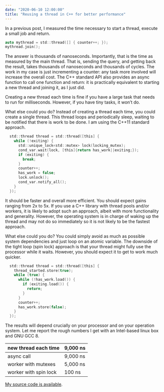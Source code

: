 ```yaml
---
date: "2020-06-10 12:00:00"
title: "Reusing a thread in C++ for better performance"
---
```




In a previous post, I measured the time necessary to start a thread, execute a small job and return.
```C
auto mythread = std::thread([] { counter++; });
mythread.join();
```


The answer is thousands of nanoseconds. Importantly, that is the time as measured by the main thread. That is, sending the query, and getting back the result, takes thousands of nanoseconds and thousands of cycles. The work in my case is just incrementing a counter: any task more involved will increase the overall cost. The C++ standard API also provides an async function to call one function and return: it is practically equivalent to starting a new thread and joining it, as I just did.

Creating a new thread each time is fine if you have a large task that needs to run for milliseconds. However, if you have tiny tasks, it won&rsquo;t do.

What else could you do? Instead of creating a thread each time, you could create a single thread. This thread loops and periodically sleep, waiting to be notified that there is work to be done. I am using the C++11 standard approach.
```C
  std::thread thread = std::thread([this] {
    while (!exiting) {
      std::unique_lock<std::mutex> lock(locking_mutex);
      cond_var.wait(lock, [this]{return has_work||exiting;});
      if (exiting) {
        break;
      }
      counter++;
      has_work = false;
      lock.unlock();
      cond_var.notify_all();
    }
  });
```


It should be faster and overall more efficient. You should expect gains ranging from 2x to 5x. If you use a C++ library with thread pools and/or workers, it is likely to adopt such an approach, albeit with more functionality and generality. However, the operating system is in charge of waking up the thread and may not do so immediately so it is not likely to be the fastest approach.

What else could you do? You could simply avoid as much as possible system dependencies and just loop on an atomic variable. The downside of the tight loop (spin lock) approach is that your thread might fully use the processor while it waits. However, you should expect it to get to work much quicker.
```C
  std::thread thread = std::thread([this] {
    thread_started.store(true);
    while (true) {
      while (!has_work.load()) {
        if (exiting.load()) {
          return;
        }
      }
      counter++;
      has_work.store(false);
    }
  });
```


The results will depend crucially on your processor and on your operation system. Let me report the rough numbers I get with an Intel-based linux box and GNU GCC 8.

new thread each time     |9,000 ns                 |
-------------------------|-------------------------|
async call               |9,000 ns                 |
worker with mutexes      |5,000 ns                 |
worker with spin lock    |100 ns                   |


[My source code is available](https://github.com/lemire/Code-used-on-Daniel-Lemire-s-blog/tree/master/2020/06/10).

